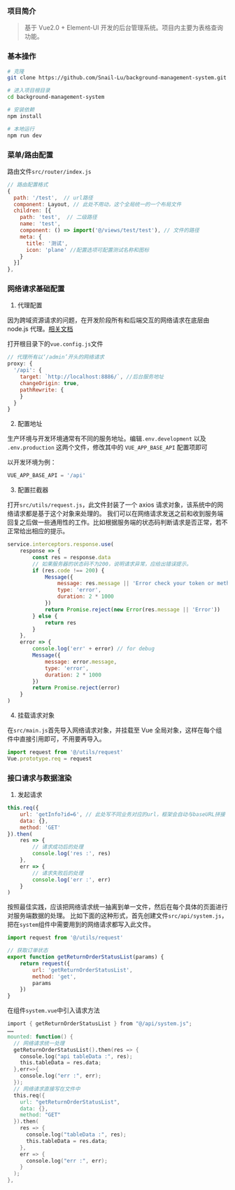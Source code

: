 ### 项目简介

> 基于 Vue2.0 + Element-UI 开发的后台管理系统。项目内主要为表格查询功能。

### 基本操作

```bash
# 克隆
git clone https://github.com/Snail-Lu/background-management-system.git

# 进入项目根目录
cd background-management-system

# 安装依赖
npm install

# 本地运行
npm run dev
```

### 菜单/路由配置

路由文件`src/router/index.js`

```js
// 路由配置格式
{
  path: '/test',  // url路径
  component: Layout, // 此处不用动，这个全局统一的一个布局文件
  children: [{
    path: 'test',  // 二级路径
    name: 'test',
    component: () => import('@/views/test/test'), // 文件的路径
    meta: {
      title: '测试',
      icon: 'plane' //配置选项可配置测试名称和图标
    }
  }]
},
```

### 网络请求基础配置

1. 代理配置

因为跨域资源请求的问题，在开发阶段所有和后端交互的网络请求在底层由 node.js 代理。[相关文档](https://cli.vuejs.org/config/#devserver-proxy)

打开根目录下的`vue.config.js`文件

```js
// 代理所有以‘/admin’开头的网络请求
proxy: {
  '/api': {
    target: `http://localhost:8886/`, //后台服务地址
    changeOrigin: true,
    pathRewrite: {
    }
  }
}
```

2. 配置地址

生产环境与开发环境通常有不同的服务地址。编辑`.env.development` 以及 `.env.production` 这两个文件，修改其中的 `VUE_APP_BASE_API` 配置项即可

以开发环境为例：

```js
VUE_APP_BASE_API = '/api'
```

3. 配置拦截器

打开`src/utils/request.js`，此文件封装了一个 axios 请求对象，该系统中的网络请求都是基于这个对象来处理的。
我们可以在网络请求发送之前和收到服务端回复之后做一些通用性的工作。比如根据服务端的状态码判断请求是否正常，若不正常给出相应的提示。

```js
service.interceptors.response.use(
	response => {
		const res = response.data
		// 如果服务器的状态码不为200，说明请求异常，应给出错误提示。
		if (res.code !== 200) {
			Message({
				message: res.message || 'Error check your token or method',
				type: 'error',
				duration: 2 * 1000
			})
			return Promise.reject(new Error(res.message || 'Error'))
		} else {
			return res
		}
	},
	error => {
		console.log('err' + error) // for debug
		Message({
			message: error.message,
			type: 'error',
			duration: 2 * 1000
		})
		return Promise.reject(error)
	}
)
```

4. 挂载请求对象

在`src/main.js`首先导入网络请求对象，并挂载至 Vue 全局对象，这样在每个组件中直接引用即可，不用要再导入。

```js
import request from '@/utils/request'
Vue.prototype.req = request
```

### 接口请求与数据渲染

1. 发起请求

```js
this.req({
	url: 'getInfo?id=6', // 此处写不同业务对应的url，框架会自动与baseURL拼接
	data: {},
	method: 'GET'
}).then(
	res => {
		// 请求成功后的处理
		console.log('res :', res)
	},
	err => {
		// 请求失败后的处理
		console.log('err :', err)
	}
)
```

按照最佳实践，应该把网络请求统一抽离到单一文件，然后在每个具体的页面进行对服务端数据的处理。
比如下面的这种形式，首先创建文件`src/api/system.js`，把在`system`组件中需要用到的网络请求都写入此文件。

```js
import request from '@/utils/request'

// 获取订单状态
export function getReturnOrderStatusList(params) {
	return request({
		url: 'getReturnOrderStatusList',
		method: 'get',
		params
	})
}
```

在组件`system.vue`中引入请求方法

```v
import { getReturnOrderStatusList } from "@/api/system.js";
……
mounted: function() {
  // 网络请求统一处理
  getReturnOrderStatusList().then(res => {
    console.log("api tableData :", res);
    this.tableData = res.data;
  },err=>{
    console.log("err :", err);
  });
  // 网络请求直接写在文件中
  this.req({
    url: "getReturnOrderStatusList",
    data: {},
    method: "GET"
  }).then(
    res => {
      console.log("tableData :", res);
      this.tableData = res.data;
    },
    err => {
      console.log("err :", err);
    }
  );
},
```
